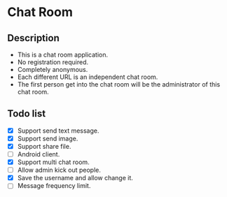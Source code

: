 # Chat Room
## Description
+ This is a chat room application.
+ No registration required.
+ Completely anonymous.
+ Each different URL is an independent chat room.
+ The first person get into the chat room will be the administrator of this chat room.

## Todo list
- [x] Support send text message.
- [x] Support send image.
- [x] Support share file.
- [ ] Android client.
- [x] Support multi chat room.
- [ ] Allow admin kick out people.
- [x] Save the username and allow change it.
- [ ] Message frequency limit.